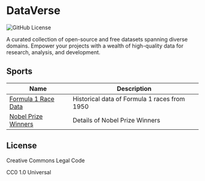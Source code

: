 # DataVerse

![GitHub License](https://img.shields.io/github/license/sivakumar-mahalingam/DataVerse)

A curated collection of open-source and free datasets spanning diverse domains. Empower your projects with a wealth of high-quality data for research, analysis, and development.

## Sports

| Name                    | Description                                      |
|-------------------------|------------------------------------------|
| [Formula 1 Race Data](https://ergast.com/mrd/)      | Historical data of Formula 1 races from 1950           |
| [Nobel Prize Winners](https://api.nobelprize.org/v1/prize.json)      | Details of Nobel Prize Winners           |

## License

Creative Commons Legal Code

CC0 1.0 Universal
